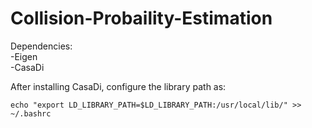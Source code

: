 # Collision-Probaility-Estimation
Dependencies:  
-Eigen  
-CasaDi  

After installing CasaDi, configure the library path as: 
```
echo "export LD_LIBRARY_PATH=$LD_LIBRARY_PATH:/usr/local/lib/" >> ~/.bashrc
```
